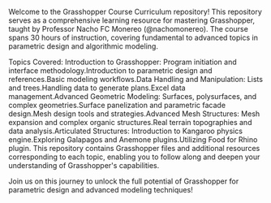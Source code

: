 
Welcome to the Grasshopper Course Curriculum repository! This repository serves as a comprehensive learning resource for mastering Grasshopper, taught by Professor Nacho FC Monereo (@nachomonereo). The course spans 30 hours of instruction, covering fundamental to advanced topics in parametric design and algorithmic modeling.

Topics Covered:
Introduction to Grasshopper:
Program initiation and interface methodology.Introduction to parametric design and references.Basic modeling workflows.Data Handling and Manipulation:
Lists and trees.Handling data to generate plans.Excel data management.Advanced Geometric Modeling:
Surfaces, polysurfaces, and complex geometries.Surface panelization and parametric facade design.Mesh design tools and strategies.Advanced Mesh Structures:
Mesh expansion and complex organic structures.Real terrain topographies and data analysis.Articulated Structures:
Introduction to Kangaroo physics engine.Exploring Galapagos and Anemone plugins.Utilizing Food for Rhino plugin.
This repository contains Grasshopper files and additional resources corresponding to each topic, enabling you to follow along and deepen your understanding of Grasshopper's capabilities.

Join us on this journey to unlock the full potential of Grasshopper for parametric design and advanced modeling techniques!
